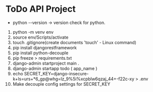 # ToDo API Project

- python --version -> version check for python.

1. python -m venv env
2. source env/Scripts/activate
3. touch .gitignore(create documents 'touch' - Linux command)
4. pip install djangorestframework
5. pip install python-decouple
6. pip freeze > requirements.txt
7. django-admin startproject main .
8. django-admin startapp todo ( app_name )
9. echo SECRET_KEY=django-insecure-k+ls=urs+*6_gp@whg=lz_9%5i%xcpblw6qzaj_44+-f22c-xy > .env
10. Make decouple config settings for SECRET_KEY

